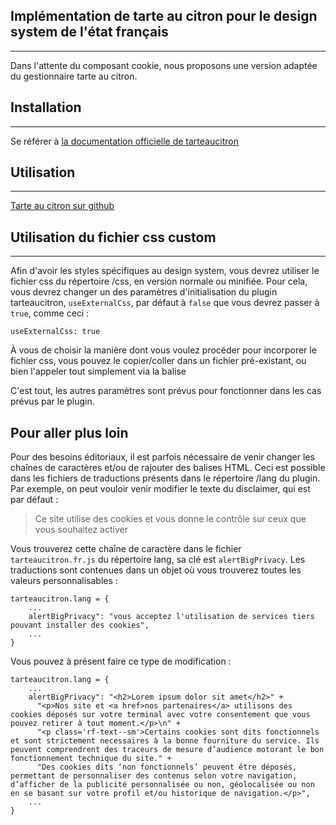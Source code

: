 ## Implémentation de tarte au citron pour le design system de l'état français
---
Dans l'attente du composant cookie, nous proposons une version adaptée du gestionnaire tarte au citron.

## Installation
---
Se référer à [la documentation officielle de tarteaucitron](https://tarteaucitron.io/fr/)

## Utilisation
---
[Tarte au citron sur github](https://github.com/AmauriC/tarteaucitron.js/blob/master/README.md#how-to-use)

## Utilisation du fichier css custom
---
Afin d'avoir les styles spécifiques au design system, vous devrez utiliser le fichier css du répertoire /css, en version normale ou minifiée. Pour cela, vous devrez changer un des paramètres d'initialisation du plugin tarteaucitron, `useExternalCss`, par défaut à `false` que vous devrez passer à `true`, comme ceci :

```
useExternalCss: true
```
À vous de choisir la manière dont vous voulez procéder pour incorporer le fichier css, vous pouvez le copier/coller dans un fichier pré-existant, ou bien l'appeler tout simplement via la balise <link>

C'est tout, les autres paramètres sont prévus pour fonctionner dans les cas prévus par le plugin.

## Pour aller plus loin
Pour des besoins éditoriaux, il est parfois nécessaire de venir changer les chaînes de caractères et/ou de rajouter des balises HTML. Ceci est possible dans les fichiers de traductions présents dans le répertoire /lang du plugin.
Par exemple, on peut vouloir venir modifier le texte du disclaimer, qui est par défaut :

> Ce site utilise des cookies et vous donne le contrôle sur ceux que vous souhaitez activer

Vous trouverez cette chaîne de caractère dans le fichier `tarteaucitron.fr.js` du répertoire lang, sa clé est `alertBigPrivacy`. Les traductions sont contenues dans un objet où vous trouverez toutes les valeurs personnalisables :
```
tarteaucitron.lang = {
    ...
    alertBigPrivacy": "vous acceptez l'utilisation de services tiers pouvant installer des cookies",
    ...
}
```

Vous pouvez à présent faire ce type de modification : 
```
tarteaucitron.lang = {
    ...
    alertBigPrivacy": "<h2>Lorem ipsum dolor sit amet</h2>" +
      "<p>Nos site et <a href>nos partenaires</a> utilisons des cookies déposés sur votre terminal avec votre consentement que vous pouvez retirer à tout moment.</p>\n" +
      "<p class='rf-text--sm'>Certains cookies sont dits fonctionnels et sont strictement necessaires à la bonne fourniture du service. Ils peuvent comprendrent des traceurs de mesure d’audience motorant le bon fonctionnement technique du site." +
      "Des cookies dits ‘non fonctionnels’ peuvent être déposés, permettant de personnaliser des contenus selon votre navigation, d’afficher de la publicité personnalisée ou non, géolocalisée ou non en se basant sur votre profil et/ou historique de navigation.</p>",
    ...
}
```
